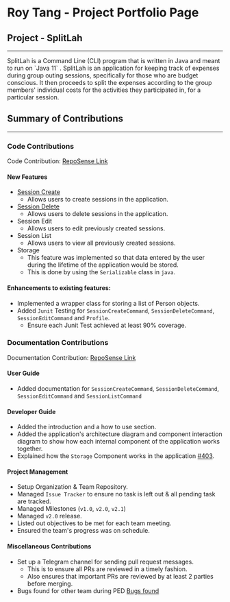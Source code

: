 # Roy Tang - Project Portfolio Page

## Project - SplitLah
<hr>
SplitLah is a Command Line (CLI) program that is written in Java and meant to run on `Java 11` . SplitLah is an 
application for keeping track of expenses during group outing sessions, specifically for those 
who are budget conscious. It then proceeds to split the expenses according to the group members' individual costs for 
the activities they participated in, for a particular session.


## Summary of Contributions
<hr>

### Code Contributions
Code Contribution: [RepoSense Link](https://nus-cs2113-ay2122s2.github.io/tp-dashboard/?search=&sort=totalCommits%20dsc&sortWithin=title&timeframe=commit&mergegroup=&groupSelect=groupByRepos&breakdown=true&checkedFileTypes=docs~functional-code~test-code~other&since=2022-02-18&tabOpen=true&tabType=authorship&tabAuthor=froststein&tabRepo=AY2122S2-CS2113T-T10-1%2Ftp%5Bmaster%5D&authorshipIsMergeGroup=false&authorshipFileTypes=functional-code~test-code~other&authorshipIsBinaryFileTypeChecked=false)
#### New Features
* [Session Create](https://github.com/AY2122S2-CS2113T-T10-1/tp/blob/master/src/main/java/seedu/splitlah/command/SessionCreateCommand.java)
  * Allows users to create sessions in the application.
* [Session Delete](https://github.com/AY2122S2-CS2113T-T10-1/tp/blob/master/src/main/java/seedu/splitlah/command/SessionDeleteCommand.java)
  * Allows users to delete sessions in the application.
* Session Edit 
  * Allows users to edit previously created sessions.
* Session List
  * Allows users to view all previously created sessions.
* Storage
  * This feature was implemented so that data entered by the user during the lifetime of the application would be stored.
  * This is done by using the `Serializable` class in `java`.

#### Enhancements to existing features:
* Implemented a wrapper class for storing a list of Person objects.
* Added `Junit` Testing for `SessionCreateCommand`, `SessionDeleteCommand`, `SessionEditCommand` and `Profile`.
  * Ensure each Junit Test achieved at least 90% coverage.

### Documentation Contributions
Documentation Contribution: [RepoSense Link](https://nus-cs2113-ay2122s2.github.io/tp-dashboard/?search=&sort=totalCommits%20dsc&sortWithin=title&timeframe=commit&mergegroup=&groupSelect=groupByRepos&breakdown=true&checkedFileTypes=docs~functional-code~test-code~other&since=2022-02-18&tabOpen=true&tabType=authorship&tabAuthor=froststein&tabRepo=AY2122S2-CS2113T-T10-1%2Ftp%5Bmaster%5D&authorshipIsMergeGroup=false&authorshipFileTypes=docs&authorshipIsBinaryFileTypeChecked=false)
#### User Guide
* Added documentation for `SessionCreateCommand`, `SessionDeleteCommand`, `SessionEditCommand` and `SessionListCommand`

#### Developer Guide
* Added the introduction and a how to use section.
* Added the application's architecture diagram and component interaction diagram to show how each internal component of the application works together.
* Explained how the `Storage` Component works in the application [#403](https://github.com/AY2122S2-CS2113T-T10-1/tp/pull/403/files).

#### Project Management
* Setup Organization & Team Repository.
* Managed `Issue Tracker` to ensure no task is left out & all pending task are tracked.
* Managed Milestones (`v1.0`, `v2.0`, `v2.1`)
* Managed `v2.0` release.
* Listed out objectives to be met for each team meeting.
* Ensured the team's progress was on schedule.

#### Miscellaneous Contributions
* Set up a Telegram channel for sending pull request messages.
    * This is to ensure all PRs are reviewed in a timely fashion.
    * Also ensures that important PRs are reviewed by at least 2 parties before merging.
* Bugs found for other team during PED [Bugs found](https://github.com/froststein/ped/issues)
